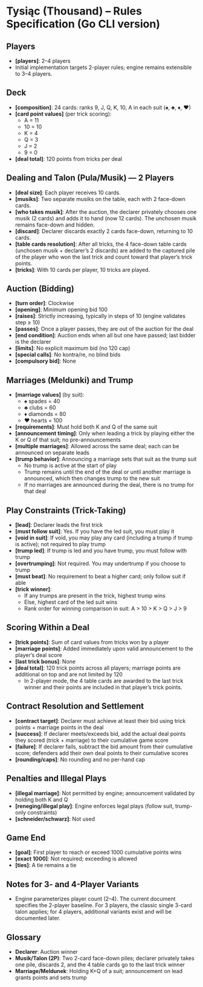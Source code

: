 # Tysiąc (Thousand) – Rules Specification (Go CLI version)

## Players
- **[players]**: 2–4 players
- Initial implementation targets 2-player rules; engine remains extensible to 3–4 players.

## Deck
- **[composition]**: 24 cards: ranks 9, J, Q, K, 10, A in each suit (♠, ♣, ♦, ♥)
- **[card point values]** (per trick scoring):
  - A = 11
  - 10 = 10
  - K = 4
  - Q = 3
  - J = 2
  - 9 = 0
- **[deal total]**: 120 points from tricks per deal

## Dealing and Talon (Pula/Musik) — 2 Players
- **[deal size]**: Each player receives 10 cards.
- **[musiks]**: Two separate musiks on the table, each with 2 face-down cards.
- **[who takes musik]**: After the auction, the declarer privately chooses one musik (2 cards) and adds it to hand (now 12 cards). The unchosen musik remains face-down and hidden.
- **[discard]**: Declarer discards exactly 2 cards face-down, returning to 10 cards.
- **[table cards resolution]**: After all tricks, the 4 face-down table cards (unchosen musik + declarer’s 2 discards) are added to the captured pile of the player who won the last trick and count toward that player’s trick points.
- **[tricks]**: With 10 cards per player, 10 tricks are played.

## Auction (Bidding)
- **[turn order]**: Clockwise
- **[opening]**: Minimum opening bid 100
- **[raises]**: Strictly increasing, typically in steps of 10 (engine validates step ≥ 10)
- **[passes]**: Once a player passes, they are out of the auction for the deal
- **[end condition]**: Auction ends when all but one have passed; last bidder is the declarer
- **[limits]**: No explicit maximum bid (no 120 cap)
- **[special calls]**: No kontra/re, no blind bids
- **[compulsory bid]**: None

## Marriages (Meldunki) and Trump
- **[marriage values]** (by suit):
  - ♠ spades = 40
  - ♣ clubs = 60
  - ♦ diamonds = 80
  - ♥ hearts = 100
- **[requirements]**: Must hold both K and Q of the same suit
- **[announcement timing]**: Only when leading a trick by playing either the K or Q of that suit; no pre-announcements
- **[multiple marriages]**: Allowed across the same deal; each can be announced on separate leads
- **[trump behavior]**: Announcing a marriage sets that suit as the trump suit
  - No trump is active at the start of play
  - Trump remains until the end of the deal or until another marriage is announced, which then changes trump to the new suit
  - If no marriages are announced during the deal, there is no trump for that deal

## Play Constraints (Trick-Taking)
- **[lead]**: Declarer leads the first trick
- **[must follow suit]**: Yes. If you have the led suit, you must play it
- **[void in suit]**: If void, you may play any card (including a trump if trump is active); not required to play trump
- **[trump led]**: If trump is led and you have trump, you must follow with trump
- **[overtrumping]**: Not required. You may undertrump if you choose to trump
- **[must beat]**: No requirement to beat a higher card; only follow suit if able
- **[trick winner]**:
  - If any trumps are present in the trick, highest trump wins
  - Else, highest card of the led suit wins
  - Rank order for winning comparison in suit: A > 10 > K > Q > J > 9

## Scoring Within a Deal
- **[trick points]**: Sum of card values from tricks won by a player
- **[marriage points]**: Added immediately upon valid announcement to the player’s deal score
- **[last trick bonus]**: None
- **[deal total]**: 120 trick points across all players; marriage points are additional on top and are not limited by 120
  - In 2-player mode, the 4 table cards are awarded to the last trick winner and their points are included in that player’s trick points.

## Contract Resolution and Settlement
- **[contract target]**: Declarer must achieve at least their bid using trick points + marriage points in the deal
- **[success]**: If declarer meets/exceeds bid, add the actual deal points they scored (trick + marriage) to their cumulative game score
- **[failure]**: If declarer fails, subtract the bid amount from their cumulative score; defenders add their own deal points to their cumulative scores
- **[rounding/caps]**: No rounding and no per-hand cap

## Penalties and Illegal Plays
- **[illegal marriage]**: Not permitted by engine; announcement validated by holding both K and Q
- **[reneging/illegal play]**: Engine enforces legal plays (follow suit, trump-only constraints)
- **[schneider/schwarz]**: Not used

## Game End
- **[goal]**: First player to reach or exceed 1000 cumulative points wins
- **[exact 1000]**: Not required; exceeding is allowed
- **[ties]**: A tie remains a tie

## Notes for 3- and 4-Player Variants
- Engine parameterizes player count (2–4). The current document specifies the 2-player baseline. For 3 players, the classic single 3-card talon applies; for 4 players, additional variants exist and will be documented later.

## Glossary
- **Declarer**: Auction winner
- **Musik/Talon (2P)**: Two 2-card face-down piles; declarer privately takes one pile, discards 2, and the 4 table cards go to the last trick winner
- **Marriage/Meldunek**: Holding K+Q of a suit; announcement on lead grants points and sets trump
